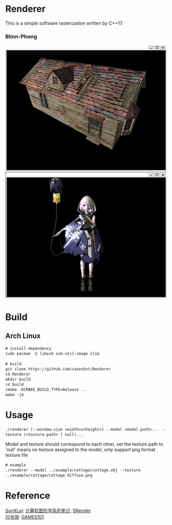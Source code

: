 # Renderer
This is a simple software rasterization written by C++17.

### Blinn-Phong
![picture1](https://github.com/Ca1se/My-Render/blob/master/picture/picture1.png)  
![picture2](https://github.com/Ca1se/My-Render/blob/master/picture/picture2.png)
# Build
## Arch Linux
```
# install dependency
sudo pacman -S libxcb xcb-util-image zlib

# build
git clone https://github.com/caseshot/Renderer
cd Renderer
mkdir build
cd build
cmake -DCMAKE_BUILD_TYPE=Release ..
make -j4
```
# Usage
```
./renderer [--window-size <width>x<height>] --model <model-path>... --texture (<texture-path> | null)...
```
Model and texture should correspond to each other, set the texture path to 'null' means no texture assigned to the model, only support png format texture file
```
# example
./renderer --model ../example/cottage/cottage.obj --texture ../example/cottage/cottage_diffuse.png
```

# Reference
[SunXLei](https://github.com/SunXLei):  [计算机图形学系列笔记](https://www.zhihu.com/column/c_1249465121615204352), [SRender](https://github.com/SunXLei/SRender)  
[闫令琪](https://sites.cs.ucsb.edu/~lingqi/index.html): [GAMES101](https://sites.cs.ucsb.edu/~lingqi/teaching/games101.html)

